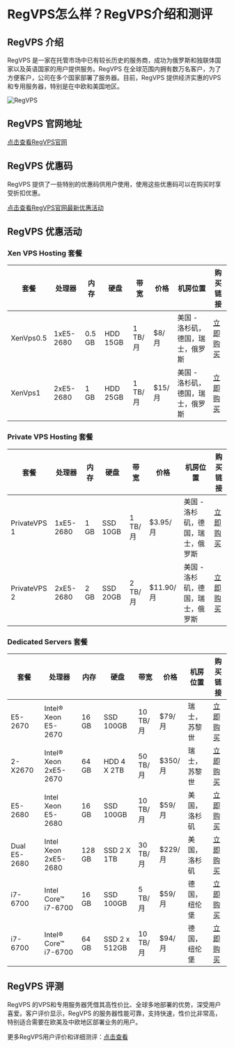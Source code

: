 # RegVPS怎么样？RegVPS介绍和测评

## RegVPS 介绍
RegVPS 是一家在托管市场中已有较长历史的服务商，成功为俄罗斯和独联体国家以及英语国家的用户提供服务。RegVPS 在全球范围内拥有数万名客户，为了方便客户，公司在多个国家部署了服务器。目前，RegVPS 提供经济实惠的VPS和专用服务器，特别是在中欧和美国地区。

![RegVPS](https://github.com/user-attachments/assets/b6b7e818-ffb9-474c-a8b7-836b622405bd)

## RegVPS 官网地址

[点击查看RegVPS官网](https://regvps.com/billing/aff.php?aff=77)

## RegVPS 优惠码
RegVPS 提供了一些特别的优惠码供用户使用，使用这些优惠码可以在购买时享受折扣优惠。

[点击查看RegVPS官网最新优惠活动](https://regvps.com/billing/aff.php?aff=77)

## RegVPS 优惠活动

### Xen VPS Hosting 套餐
| 套餐 | 处理器 | 内存 | 硬盘 | 带宽 | 价格 | 机房位置 | 购买链接 |
| ---- | ------ | ---- | ---- | ---- | ---- | -------- | -------- |
| XenVps0.5 | 1хE5-2680 | 0.5 GB | HDD 15GB | 1 TB/月 | $8/月 | 美国 - 洛杉矶，德国，瑞士，俄罗斯 | [立即购买](https://regvps.com/billing/aff.php?aff=77) |
| XenVps1 | 2хE5-2680 | 1 GB | HDD 25GB | 1 TB/月 | $15/月 | 美国 - 洛杉矶，德国，瑞士，俄罗斯 | [立即购买](https://regvps.com/billing/aff.php?aff=77) |

### Private VPS Hosting 套餐
| 套餐 | 处理器 | 内存 | 硬盘 | 带宽 | 价格 | 机房位置 | 购买链接 |
| ---- | ------ | ---- | ---- | ---- | ---- | -------- | -------- |
| PrivateVPS 1 | 1хE5-2680 | 1 GB | SSD 10GB | 1 TB/月 | $3.95/月 | 美国 - 洛杉矶，德国，瑞士，俄罗斯 | [立即购买](https://regvps.com/billing/aff.php?aff=77) |
| PrivateVPS 2 | 2хE5-2680 | 2 GB | SSD 20GB | 2 TB/月 | $11.90/月 | 美国 - 洛杉矶，德国，瑞士，俄罗斯 | [立即购买](https://regvps.com/billing/aff.php?aff=77) |

### Dedicated Servers 套餐
| 套餐 | 处理器 | 内存 | 硬盘 | 带宽 | 价格 | 机房位置 | 购买链接 |
| ---- | ------ | ---- | ---- | ---- | ---- | -------- | -------- |
| E5-2670 | Intel® Xeon E5-2670 | 16 GB | SSD 100GB | 10 TB/月 | $79/月 | 瑞士，苏黎世 | [立即购买](https://regvps.com/billing/aff.php?aff=77) |
| 2-X2670 | Intel® Xeon 2xE5-2670 | 64 GB | HDD 4 X 2TB | 50 TB/月 | $350/月 | 瑞士，苏黎世 | [立即购买](https://regvps.com/billing/aff.php?aff=77) |
| E5-2680 | Intel Xeon E5-2680 | 16 GB | SSD 100GB | 10 TB/月 | $59/月 | 美国，洛杉矶 | [立即购买](https://regvps.com/billing/aff.php?aff=77) |
| Dual E5-2680 | Intel Xeon 2xE5-2680 | 128 GB | SSD 2 X 1TB | 30 TB/月 | $229/月 | 美国，洛杉矶 | [立即购买](https://regvps.com/billing/aff.php?aff=77) |
| i7-6700 | Intel Core™ i7-6700 | 16 GB | SSD 100GB | 5 TB/月 | $59/月 | 德国，纽伦堡 | [立即购买](https://regvps.com/billing/aff.php?aff=77) |
| i7-6700 | Intel® Core™ i7-6700 | 64 GB | SSD 2 x 512GB | 10 TB/月 | $94/月 | 德国，纽伦堡 | [立即购买](https://regvps.com/billing/aff.php?aff=77) |

## RegVPS 评测
RegVPS 的VPS和专用服务器凭借其高性价比、全球多地部署的优势，深受用户喜爱。客户评价显示，RegVPS 的服务器性能可靠，支持快速，性价比非常高，特别适合需要在欧美及中欧地区部署业务的用户。

更多RegVPS用户评价和详细测评：[点击查看](https://regvps.com/billing/aff.php?aff=77)
